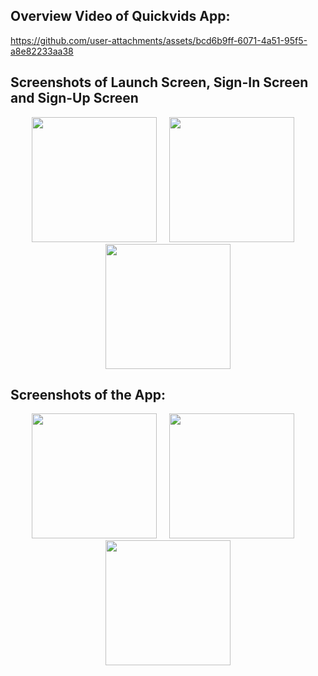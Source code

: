 ## Overview Video of Quickvids App:
https://github.com/user-attachments/assets/bcd6b9ff-6071-4a51-95f5-a8e82233aa38

## Screenshots of Launch Screen, Sign-In Screen and Sign-Up Screen
<p align="center">
  <img src="https://github.com/user-attachments/assets/51b0068f-9ada-4413-8018-fd5259547781" width="200" />
  &nbsp;&nbsp;&nbsp;
  <img src="https://github.com/user-attachments/assets/847c2fd6-88a1-4504-a90f-a07952fc6ece" width="200" />
  &nbsp;&nbsp;&nbsp;
  <img src="https://github.com/user-attachments/assets/db2e084e-6eb1-48af-afcd-edf68b652823" width="200" />
</p>

## Screenshots of the App:
<p align="center">
  <img src="https://github.com/user-attachments/assets/61fe1fc6-7770-4f1e-ba3c-60c813263db3" width="200" />
  &nbsp;&nbsp;&nbsp;
  <img src="https://github.com/user-attachments/assets/6f35080b-5a00-4ae2-9a9f-7c9e354db2f3" width="200" />
  &nbsp;&nbsp;&nbsp;
  <img src="https://github.com/user-attachments/assets/9a5c1ec9-24b9-4c5b-8445-e26d9feb2cec" width="200" />
</p>




